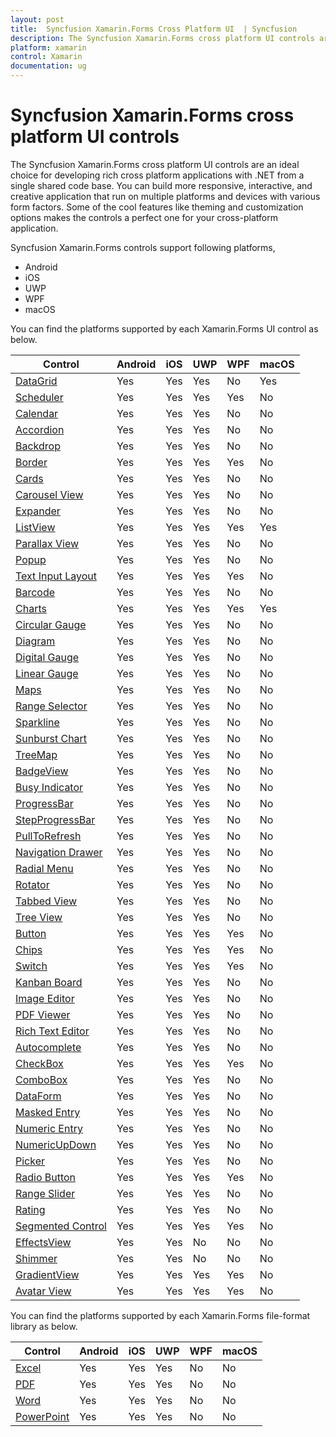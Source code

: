 ```yaml
---
layout: post
title:  Syncfusion Xamarin.Forms Cross Platform UI  | Syncfusion
description: The Syncfusion Xamarin.Forms cross platform UI controls are an ideal choice for developing cross platform applications in Android, iOS, UWP, WPF, and macOS.
platform: xamarin
control: Xamarin
documentation: ug
---
```


# Syncfusion Xamarin.Forms cross platform UI controls

The Syncfusion Xamarin.Forms cross platform UI controls are an ideal choice for developing rich cross platform applications with .NET from a single shared code base. You can build more responsive, interactive, and creative application that run on multiple platforms and devices with various form factors. Some of the cool features like theming and customization options makes the controls a perfect one for your cross-platform application.

Syncfusion Xamarin.Forms controls support following platforms,

* Android
* iOS
* UWP
* WPF
* macOS

You can find the platforms supported by each Xamarin.Forms UI control as below.

| Control           | Android | iOS  | UWP | WPF | macOS |
|-------------------|---------|------|-----|-----|-------|
| [DataGrid](https://help.syncfusion.com/xamarin/datagrid/overview)         | Yes     | Yes  | Yes | No  | Yes   |
| [Scheduler](https://help.syncfusion.com/xamarin/scheduler/overview)         | Yes     | Yes  | Yes | Yes | No    |
| [Calendar](https://help.syncfusion.com/xamarin/calendar/overview)          | Yes     | Yes  | Yes | No  | No    |
| [Accordion](https://help.syncfusion.com/xamarin/accordion/getting-started)         | Yes     | Yes  | Yes | No  | No    |
| [Backdrop](https://help.syncfusion.com/xamarin/backdrop-page/overview)          | Yes     | Yes  | Yes | No  | No    |
| [Border](https://help.syncfusion.com/xamarin/border/overview)            | Yes     | Yes  | Yes | Yes | No    |
| [Cards](https://help.syncfusion.com/xamarin/cards/overview)             | Yes     | Yes  | Yes | No  | No    |
| [Carousel View](https://help.syncfusion.com/xamarin/carousel-view/overview)     | Yes     | Yes  | Yes | No  | No    |
| [Expander](https://help.syncfusion.com/xamarin/expander/getting-started)          | Yes     | Yes  | Yes | No  | No    |
| [ListView](https://help.syncfusion.com/xamarin/listview/overview)          | Yes     | Yes  | Yes | Yes | Yes   |
| [Parallax View](https://help.syncfusion.com/xamarin/parallax-view/overview)     | Yes     | Yes  | Yes | No  | No    |
| [Popup](https://help.syncfusion.com/xamarin/popup/overview)             | Yes     | Yes  | Yes | No  | No    |
| [Text Input Layout](https://help.syncfusion.com/xamarin/text-input-layout/overview) | Yes     | Yes  | Yes | Yes | No    |
| [Barcode](https://help.syncfusion.com/xamarin/barcode/overview)           | Yes     | Yes  | Yes | No  | No    |
| [Charts](https://help.syncfusion.com/xamarin/charts/overview)             | Yes     | Yes  | Yes | Yes | Yes   |
| [Circular Gauge](https://help.syncfusion.com/xamarin/circular-gauge/overview)    | Yes     | Yes  | Yes | No  | No    |
| [Diagram](https://help.syncfusion.com/xamarin/diagram/overview)           | Yes     | Yes  | Yes | No  | No    |
| [Digital Gauge](https://help.syncfusion.com/xamarin/digital-gauge/overview)     | Yes     | Yes  | Yes | No  | No    |
| [Linear Gauge](https://help.syncfusion.com/xamarin/linear-gauge/overview)      | Yes     | Yes  | Yes | No  | No    |
| [Maps](https://help.syncfusion.com/xamarin/maps/overview)              | Yes     | Yes  | Yes | No  | No    |
| [Range Selector](https://help.syncfusion.com/xamarin/datetime-range-navigator/overview)    | Yes     | Yes  | Yes | No  | No    |
| [Sparkline](https://help.syncfusion.com/xamarin/sparkline/overview)         | Yes     | Yes  | Yes | No  | No    |
| [Sunburst Chart](https://help.syncfusion.com/xamarin/sunburst-chart/overview)    | Yes     | Yes  | Yes | No  | No    |
| [TreeMap](https://help.syncfusion.com/xamarin/treemap/overview)           | Yes     | Yes  | Yes | No  | No    |
| [BadgeView](https://help.syncfusion.com/xamarin/badge-view/overview)         | Yes     | Yes  | Yes | No  | No    |
| [Busy Indicator](https://help.syncfusion.com/xamarin/busy-indicator/overview)    | Yes     | Yes  | Yes | No  | No    |
| [ProgressBar](https://help.syncfusion.com/xamarin/progressbar/overview)       | Yes     | Yes  | Yes | No  | No    |
| [StepProgressBar](https://help.syncfusion.com/xamarin/stepprogressbar/overview)   | Yes     | Yes  | Yes | No  | No    |
| [PullToRefresh](https://help.syncfusion.com/xamarin/pull-to-refresh/overview)     | Yes     | Yes  | Yes | No  | No    |
| [Navigation Drawer](https://help.syncfusion.com/xamarin/navigation-drawer/overview) | Yes     | Yes  | Yes | No  | No    |
| [Radial Menu](https://help.syncfusion.com/xamarin/radial-menu/overview)       | Yes     | Yes  | Yes | No  | No    |
| [Rotator](https://help.syncfusion.com/xamarin/rotator/overview)           | Yes     | Yes  | Yes | No  | No    |
| [Tabbed View](https://help.syncfusion.com/xamarin/tabbed-view/overview)       | Yes     | Yes  | Yes | No  | No    |
| [Tree View](https://help.syncfusion.com/xamarin/treeview/overview)         | Yes     | Yes  | Yes | No  | No    |
| [Button](https://help.syncfusion.com/xamarin/button/overview)            | Yes     | Yes  | Yes | Yes | No    |
| [Chips](https://help.syncfusion.com/xamarin/chips/overview)             | Yes     | Yes  | Yes | Yes | No    |
| [Switch](https://help.syncfusion.com/xamarin/switch/overview)            | Yes     | Yes  | Yes | Yes | No    |
| [Kanban Board](https://help.syncfusion.com/xamarin/kanban-board/overview)      | Yes     | Yes  | Yes | No  | No    |
| [Image Editor](https://help.syncfusion.com/xamarin/image-editor/overview)      | Yes     | Yes  | Yes | No  | No    |
| [PDF Viewer](https://help.syncfusion.com/xamarin/pdf-viewer/overview)        | Yes     | Yes  | Yes | No  | No    |
| [Rich Text Editor](https://help.syncfusion.com/xamarin/rich-text-editor/overview)  | Yes     | Yes  | Yes | No  | No    |
| [Autocomplete](https://help.syncfusion.com/xamarin/autocomplete/overview)      | Yes     | Yes  | Yes | No  | No    |
| [CheckBox](https://help.syncfusion.com/xamarin/checkbox/overview)          | Yes     | Yes  | Yes | Yes | No    |
| [ComboBox](https://help.syncfusion.com/xamarin/combobox/overview)          | Yes     | Yes  | Yes | No  | No    |
| [DataForm](https://help.syncfusion.com/xamarin/dataform/getting-started)          | Yes     | Yes  | Yes | No  | No    |
| [Masked Entry](https://help.syncfusion.com/xamarin/masked-entry/overview)      | Yes     | Yes  | Yes | No  | No    |
| [Numeric Entry](https://help.syncfusion.com/xamarin/numeric-entry/overview)     | Yes     | Yes  | Yes | No  | No    |
| [NumericUpDown](https://help.syncfusion.com/xamarin/numericupdown/overview)     | Yes     | Yes  | Yes | No  | No    |
| [Picker](https://help.syncfusion.com/xamarin/picker/overview)            | Yes     | Yes  | Yes | No  | No    |
| [Radio Button](https://help.syncfusion.com/xamarin/radio-button/overview)      | Yes     | Yes  | Yes | Yes | No    |
| [Range Slider](https://help.syncfusion.com/xamarin/range-slider/overview)      | Yes     | Yes  | Yes | No  | No    |
| [Rating](https://help.syncfusion.com/xamarin/rating/overview)            | Yes     | Yes  | Yes | No  | No    |
| [Segmented Control](https://help.syncfusion.com/xamarin/segmented-control/overview) | Yes     | Yes  | Yes | Yes | No    |
| [EffectsView](https://help.syncfusion.com/xamarin/effects-view/overview)       | Yes     | Yes  | No  | No  | No    |
| [Shimmer](https://help.syncfusion.com/xamarin/shimmer/overview)           | Yes     | Yes  | No  | No  | No    |
| [GradientView](https://help.syncfusion.com/xamarin/gradient-view/overview)      | Yes     | Yes  | Yes | Yes | No    |
| [Avatar View](https://help.syncfusion.com/xamarin/avatar-view/overview)        | Yes     | Yes  | Yes | Yes | No    |

You can find the platforms supported by each Xamarin.Forms file-format library as below.

| Control           | Android | iOS  | UWP | WPF | macOS |
|-------------------|---------|------|-----|-----|-------|
| [Excel](https://help.syncfusion.com/file-formats/xlsio/overview)             | Yes     | Yes  | Yes | No  | No    |
| [PDF](https://help.syncfusion.com/file-formats/pdf/overview)               | Yes     | Yes  | Yes | No  | No    |
| [Word](https://help.syncfusion.com/file-formats/docio/overview)              | Yes     | Yes  | Yes | No  | No    |
| [PowerPoint](https://help.syncfusion.com/file-formats/presentation/overview)        | Yes     | Yes  | Yes | No  | No    |